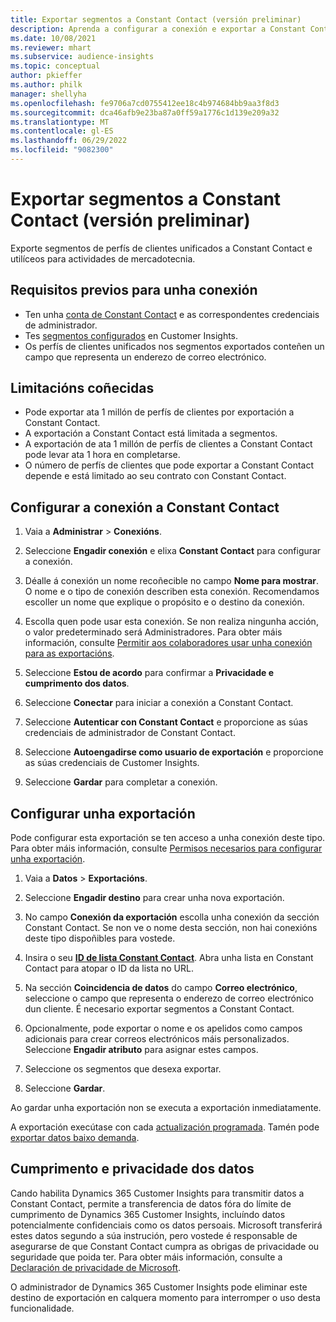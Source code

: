 ```yaml
---
title: Exportar segmentos a Constant Contact (versión preliminar)
description: Aprenda a configurar a conexión e exportar a Constant Contact.
ms.date: 10/08/2021
ms.reviewer: mhart
ms.subservice: audience-insights
ms.topic: conceptual
author: pkieffer
ms.author: philk
manager: shellyha
ms.openlocfilehash: fe9706a7cd0755412ee18c4b974684bb9aa3f8d3
ms.sourcegitcommit: dca46afb9e23ba87a0ff59a1776c1d139e209a32
ms.translationtype: MT
ms.contentlocale: gl-ES
ms.lasthandoff: 06/29/2022
ms.locfileid: "9082300"
---
```

# <a name="export-segments-to-constant-contact-preview"></a>Exportar segmentos a Constant Contact (versión preliminar)

Exporte segmentos de perfís de clientes unificados a Constant Contact e utilíceos para actividades de mercadotecnia. 

## <a name="prerequisites-for-a-connection"></a>Requisitos previos para unha conexión

-   Ten unha [conta de Constant Contact](https://www.constantcontact.com/account-home) e as correspondentes credenciais de administrador.
-   Tes [segmentos configurados](segments.md) en Customer Insights.
-   Os perfís de clientes unificados nos segmentos exportados conteñen un campo que representa un enderezo de correo electrónico.

## <a name="known-limitations"></a>Limitacións coñecidas

- Pode exportar ata 1 millón de perfís de clientes por exportación a Constant Contact.
- A exportación a Constant Contact está limitada a segmentos.
- A exportación de ata 1 millón de perfís de clientes a Constant Contact pode levar ata 1 hora en completarse. 
- O número de perfís de clientes que pode exportar a Constant Contact depende e está limitado ao seu contrato con Constant Contact.

## <a name="set-up-connection-to-constant-contact"></a>Configurar a conexión a Constant Contact

1. Vaia a **Administrar** > **Conexións**.

1. Seleccione **Engadir conexión** e elixa **Constant Contact** para configurar a conexión.

1. Déalle á conexión un nome recoñecible no campo **Nome para mostrar**. O nome e o tipo de conexión describen esta conexión. Recomendamos escoller un nome que explique o propósito e o destino da conexión.

1. Escolla quen pode usar esta conexión. Se non realiza ningunha acción, o valor predeterminado será Administradores. Para obter máis información, consulte [Permitir aos colaboradores usar unha conexión para as exportacións](connections.md#allow-contributors-to-use-a-connection-for-exports).

1. Seleccione **Estou de acordo** para confirmar a **Privacidade e cumprimento dos datos**.

1. Seleccione **Conectar** para iniciar a conexión a Constant Contact.

1. Seleccione **Autenticar con Constant Contact** e proporcione as súas credenciais de administrador de Constant Contact. 

1. Seleccione **Autoengadirse como usuario de exportación** e proporcione as súas credenciais de Customer Insights.

1. Seleccione **Gardar** para completar a conexión.

## <a name="configure-an-export"></a>Configurar unha exportación

Pode configurar esta exportación se ten acceso a unha conexión deste tipo. Para obter máis información, consulte [Permisos necesarios para configurar unha exportación](export-destinations.md#set-up-a-new-export).

1. Vaia a **Datos** > **Exportacións**.

1. Seleccione **Engadir destino** para crear unha nova exportación.

1. No campo **Conexión da exportación** escolla unha conexión da sección Constant Contact. Se non ve o nome desta sección, non hai conexións deste tipo dispoñibles para vostede.

1. Insira o seu [**ID de lista Constant Contact**](https://app.constantcontact.com/pages/contacts/ui#lists). Abra unha lista en Constant Contact para atopar o ID da lista no URL.

1. Na sección **Coincidencia de datos** do campo **Correo electrónico**, seleccione o campo que representa o enderezo de correo electrónico dun cliente. É necesario exportar segmentos a Constant Contact.

1. Opcionalmente, pode exportar o nome e os apelidos como campos adicionais para crear correos electrónicos máis personalizados. Seleccione **Engadir atributo** para asignar estes campos.

1. Seleccione os segmentos que desexa exportar.

1. Seleccione **Gardar**.

Ao gardar unha exportación non se executa a exportación inmediatamente.

A exportación execútase con cada [actualización programada](system.md#schedule-tab). Tamén pode [exportar datos baixo demanda](export-destinations.md#run-exports-on-demand). 


## <a name="data-privacy-and-compliance"></a>Cumprimento e privacidade dos datos

Cando habilita Dynamics 365 Customer Insights para transmitir datos a Constant Contact, permite a transferencia de datos fóra do límite de cumprimento de Dynamics 365 Customer Insights, incluíndo datos potencialmente confidenciais como os datos persoais. Microsoft transferirá estes datos segundo a súa instrución, pero vostede é responsable de asegurarse de que Constant Contact cumpra as obrigas de privacidade ou seguridade que poida ter. Para obter máis información, consulte a [Declaración de privacidade de Microsoft](https://go.microsoft.com/fwlink/?linkid=396732).

O administrador de Dynamics 365 Customer Insights pode eliminar este destino de exportación en calquera momento para interromper o uso desta funcionalidade.
